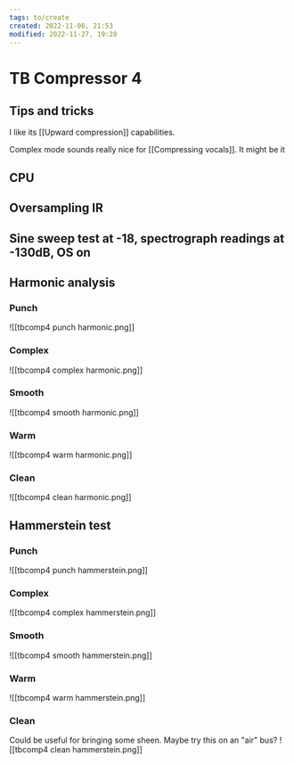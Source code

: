 ```yaml
---
tags: to/create 
created: 2022-11-06, 21:53
modified: 2022-11-27, 19:28
---
```


# TB Compressor 4

## Tips and tricks
I like its [[Upward compression]] capabilities.

Complex mode sounds really nice for [[Compressing vocals]]. It might be it

## CPU

## Oversampling IR

## Sine sweep test at -18, spectrograph readings at -130dB, OS on

## Harmonic analysis

### Punch
![[tbcomp4 punch harmonic.png]]

### Complex
![[tbcomp4 complex harmonic.png]]

### Smooth
![[tbcomp4 smooth harmonic.png]]

### Warm
![[tbcomp4 warm harmonic.png]]

### Clean
![[tbcomp4 clean harmonic.png]]

## Hammerstein test

### Punch
![[tbcomp4 punch hammerstein.png]]

### Complex
![[tbcomp4 complex hammerstein.png]]

### Smooth
![[tbcomp4 smooth hammerstein.png]]

### Warm
![[tbcomp4 warm hammerstein.png]]

### Clean
Could be useful for bringing some sheen. Maybe try this on an "air" bus?
![[tbcomp4 clean hammerstein.png]]